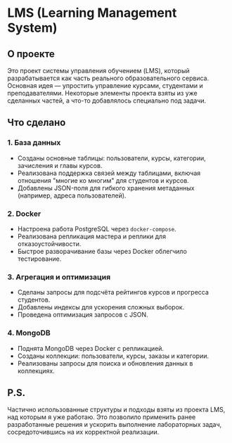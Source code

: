 # LMS (Learning Management System)

## О проекте
Это проект системы управления обучением (LMS), который разрабатывается как часть реального образовательного сервиса.
Основная идея — упростить управление курсами, студентами и преподавателями. Некоторые элементы проекта взяты из уже
сделанных частей, а что-то добавлялось специально под задачи.

## Что сделано
### 1. База данных
- Созданы основные таблицы: пользователи, курсы, категории, зачисления и главы курсов.
- Реализована поддержка связей между таблицами, включая отношения "многие ко многим" для студентов и курсов.
- Добавлены JSON-поля для гибкого хранения метаданных (например, адреса пользователей).

### 2. Docker
- Настроена работа PostgreSQL через `docker-compose`.
- Реализована репликация мастера и реплики для отказоустойчивости.
- Быстрое разворачивание базы через Docker облегчило тестирование.

### 3. Агрегация и оптимизация
- Сделаны запросы для подсчёта рейтингов курсов и прогресса студентов.
- Добавлены индексы для ускорения сложных выборок.
- Проведена оптимизация запросов с JSON.

### 4. MongoDB
- Поднята MongoDB через Docker с репликацией.
- Созданы коллекции: пользователи, курсы, заказы и категории.
- Реализованы запросы для поиска и обновления данных в коллекциях.

## P.S.
Частично использованные структуры и подходы взяты из проекта LMS, над которым я уже работаю. Это позволило применить
ранее разработанные решения и ускорить выполнение лабораторных задач, сосредоточившись на их корректной реализации.